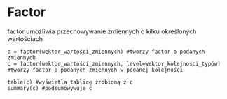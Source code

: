 Factor
=========================
factor umożliwia przechowywanie zmiennych o kilku określonych wartościach

```
c = factor(wektor_wartości_zmiennych) #tworzy factor o podanych zmiennych
c = factor(wektor_wartości_zmiennych, level=wektor_kolejności_typów) #tworzy factor o podanych zmiennych w podanej kolejności

table(c) #wyświetla tablicę zrobioną z c
summary(c) #podsumowywuje c
```
